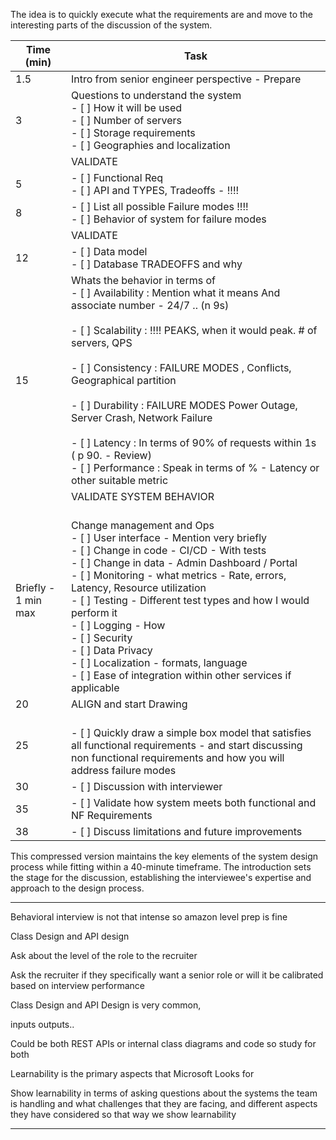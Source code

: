 The idea is to quickly execute what the requirements are and move to the interesting parts of the discussion of the system.

| Time (min)          | Task                                                                                                                                                                                                                                                                                                                                                                                                                                                                                                                           |
| ------------------- | ------------------------------------------------------------------------------------------------------------------------------------------------------------------------------------------------------------------------------------------------------------------------------------------------------------------------------------------------------------------------------------------------------------------------------------------------------------------------------------------------------------------------------ |
| 1.5                 | Intro from senior engineer perspective - Prepare                                                                                                                                                                                                                                                                                                                                                                                                                                                                               |
| 3                   | Questions to understand the system<br>- [ ] How it will be used<br>- [ ] Number of servers<br>- [ ] Storage requirements<br>- [ ] Geographies and localization                                                                                                                                                                                                                                                                                                                                                                 |
|                     | VALIDATE                                                                                                                                                                                                                                                                                                                                                                                                                                                                                                                       |
| 5                   | - [ ] Functional Req<br>- [ ] API and TYPES, Tradeoffs -  !!!!                                                                                                                                                                                                                                                                                                                                                                                                                                                                 |
| 8                   | - [ ] List all possible Failure modes !!!!<br>- [ ] Behavior of system for failure modes                                                                                                                                                                                                                                                                                                                                                                                                                                       |
|                     | VALIDATE                                                                                                                                                                                                                                                                                                                                                                                                                                                                                                                       |
| 12                  | - [ ] Data model<br>- [ ] Database TRADEOFFS and why                                                                                                                                                                                                                                                                                                                                                                                                                                                                           |
| 15                  | Whats the behavior in terms of <br>- [ ] Availability : Mention what it means And associate number - 24/7 .. (n 9s)<br><br>- [ ] Scalability : !!!! PEAKS, when it would peak. # of servers, QPS<br><br>- [ ] Consistency : FAILURE MODES , Conflicts, Geographical partition<br><br>- [ ] Durability : FAILURE MODES Power Outage, Server Crash, Network Failure<br><br>- [ ] Latency : In terms of 90% of requests within 1s ( p 90. - Review)<br>- [ ] Performance : Speak in terms of % - Latency or other suitable metric |
|                     | VALIDATE SYSTEM BEHAVIOR                                                                                                                                                                                                                                                                                                                                                                                                                                                                                                       |
| Briefly - 1 min max | <br>Change management and Ops<br>- [ ] User interface - Mention very briefly<br>- [ ] Change in code - CI/CD - With tests<br>- [ ] Change in data - Admin Dashboard / Portal<br>- [ ] Monitoring - what metrics - Rate, errors, Latency, Resource utilization<br>- [ ] Testing - Different test types and how I would perform it<br>- [ ] Logging - How<br>- [ ] Security<br>- [ ] Data Privacy <br>- [ ] Localization - formats, language<br>- [ ] Ease of integration within other services if applicable<br>                |
| 20                  | ALIGN and start Drawing                                                                                                                                                                                                                                                                                                                                                                                                                                                                                                        |
| 25                  | <br>- [ ] Quickly draw a simple box model that satisfies all functional requirements -  and start discussing non functional requirements and how you will address failure modes<br>                                                                                                                                                                                                                                                                                                                                            |
| 30                  | - [ ] Discussion with interviewer                                                                                                                                                                                                                                                                                                                                                                                                                                                                                              |
| 35                  | - [ ] Validate how system meets both functional and NF Requirements                                                                                                                                                                                                                                                                                                                                                                                                                                                            |
| 38                  | - [ ] Discuss limitations and future improvements                                                                                                                                                                                                                                                                                                                                                                                                                                                                              |



This compressed version maintains the key elements of the system design process while fitting within a 40-minute timeframe. The introduction sets the stage for the discussion, establishing the interviewee's expertise and approach to the design process.

---------------------------------

Behavioral interview is not that intense so amazon level prep is fine

Class Design and API design 

Ask about the level of the role to the recruiter

Ask the recruiter if they specifically want  a senior role or will it be calibrated based on interview performance

Class Design and API Design is very common, 

inputs outputs.. 

Could be both REST APIs or internal class diagrams and code so study for both

Learnability is the primary aspects that Microsoft Looks for

Show learnability in terms of asking questions about the systems the team is handling and what challenges that they are facing, and different aspects they have considered so that way we show learnability

--------------------------------
